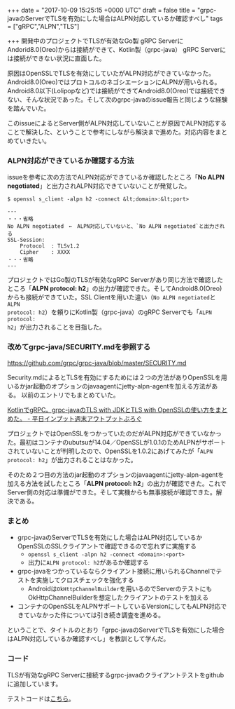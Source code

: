 
+++
date = "2017-10-09 15:25:15 +0000 UTC"
draft = false
title = "grpc-javaのServerでTLSを有効にした場合はALPN対応しているか確認すべし"
tags = ["gRPC","ALPN","TLS"]

+++
開発中のプロジェクトでTLSが有効なGo製 gRPC ServerにAndorid8.0(Oreo)からは接続ができて、Kotlin製（grpc-java） gRPC Serverには接続ができない状況に直面した。

原因はOpenSSLでTLSを有効にしていたがALPN対応ができていなかった。Android8.0(Oreo)ではプロトコルのネゴシエーションにALPNが用いられる。Android8.0以下(Lolipopなど)では接続ができてAndroid8.0(Oreo)では接続できない、そんな状況であった。そして次のgrpc-javaのissue報告と同じような経験を踏んでいた。


<div class="github-card" data-user="grpc/grpc-java/issues" data-repo="3277" data-width="400" data-height="" data-theme="default"></div>
<script src="https://cdn.jsdelivr.net/github-cards/latest/widget.js"></script>


このissueによるとServer側がALPN対応していないことが原因でALPN対応することで解決した、ということで参考にしながら解決まで進めた。対応内容をまとめていきたい。

### ALPN対応ができているか確認する方法

issueを参考に次の方法でALPN対応ができているか確認したところ「**No ALPN negotiated**」と出力されALPN対応できていないことが発覚した。

```
$ openssl s_client -alpn h2 -connect &lt;domain>:&lt;port>

---
・・・省略
No ALPN negotiated　←　ALPN対応していないと、`No ALPN negotiated`と出力される
SSL-Session:
    Protocol  : TLSv1.2
    Cipher    : XXXX
・・・省略
---
```


プロジェクトではGo製のTLSが有効なgRPC Serverがあり同じ方法で確認したところ「**ALPN protocol: h2**」の出力が確認できた。そしてAndroid8.0(Oreo)からも接続ができていた。SSL Clientを用いた違い（<code>No ALPN negotiated</code>と<code>ALPN protocol: h2</code>）を頼りにKotlin製（grpc-java）のgRPC Serverでも「<code>ALPN protocol: h2</code>」が出力されることを目指した。

### 改めてgrpc-java/SECURITY.mdを参照する

<a href="https://github.com/grpc/grpc-java/blob/master/SECURITY.md">https://github.com/grpc/grpc-java/blob/master/SECURITY.md</a>

Security.mdによるとTLSを有効にするためには２つの方法がありOpenSSLを用いるかjar起動のオプションのjavaagentにjetty-alpn-agentを加える方法がある。
以前のエントリでもまとめていた。

[KotlinでgRPC。grpc-javaのTLS with JDKとTLS with OpenSSLの使い方をまとめた。 - 平日インプット週末アウトプットぶろぐ](http://blog.soushi.me/entry/2017/05/11/122139)

プロジェクトではOpenSSLをつかっていたのだがALPN対応ができていなかった。最初はコンテナのubutsuが14.04／OpenSSLが1.0.1のためALPNがサポートされていないことが判明したので、OpenSSLを1.0.2にあげてみたが「<code>ALPN protocol: h2</code>」が出力されることはなかった。

そのため２つ目の方法のjar起動のオプションのjavaagentにjetty-alpn-agentを加える方法を試したところ「**ALPN protocol: h2**」の出力が確認できた。これでServer側の対応は準備ができた。そして実機からも無事接続が確認できた。解決である。

### まとめ

<ul>
<li>grpc-javaのServerでTLSを有効にした場合はALPN対応しているかOpenSSLのSSLクライアントで確認できるので忘れずに実施する

<ul>
<li><code>openssl s_client -alpn h2 -connect &lt;domain>:&lt;port></code></li>
<li>出力に<code>ALPN protocol: h2</code>があるか確認する</li>
</ul>
</li>
<li>grpc-javaをつかっているならクライアント接続に用いられるChannelでテストを実施してクロスチェックを強化する

<ul>
<li>Androidは<code>OkHttpChannelBuilder</code>を用いるのでServerのテストにもOkHttpChannelBuilderを想定したクライアントのテストを加える</li>
</ul>
</li>
<li>コンテナのOpenSSLをALPNサポートしているVersionにしてもALPN対応できていなかった件については引き続き調査を進める。</li>
</ul>


ということで、タイトルのとおり「grpc-javaのServerでTLSを有効にした場合はALPN対応しているか確認すべし」を教訓として学んだ。

### コード

TLSが有効なgRPC Serverに接続するgrpc-javaのクライアントテストをgithubに追加しています。


<div class="github-card" data-user="soushin" data-repo="sandbox-kt" data-width="400" data-height="" data-theme="default"></div>
<script src="https://cdn.jsdelivr.net/github-cards/latest/widget.js"></script>


テストコードは<a href="https://github.com/soushin/sandbox-kt/blob/master/src/test/kotlin/soushin/sandbox/kt/client/grpc/GrpcClientTest.kt">こちら</a>。


